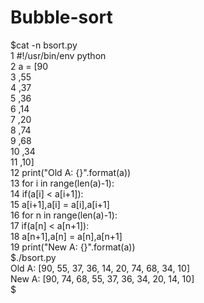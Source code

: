 # Bubble-sort  
  
$cat -n bsort.py  
     1  #!/usr/bin/env python  
     2  a = [90  
     3  ,55  
     4  ,37  
     5  ,36  
     6  ,14  
     7  ,20  
     8  ,74  
     9  ,68  
    10  ,34  
    11  ,10]  
    12  print("Old A: {}".format(a))  
    13  for i in range(len(a)-1):  
    14    if(a[i] < a[i+1]):  
    15      a[i+1],a[i] = a[i],a[i+1]  
    16    for n in range(len(a)-1):  
    17      if(a[n] < a[n+1]):  
    18        a[n+1],a[n] = a[n],a[n+1]  
    19  print("New A: {}".format(a))  
$./bsort.py  
Old A: [90, 55, 37, 36, 14, 20, 74, 68, 34, 10]  
New A: [90, 74, 68, 55, 37, 36, 34, 20, 14, 10]  
$  
  
